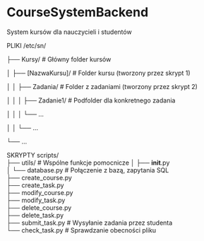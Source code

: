 # CourseSystemBackend
System kursów dla nauczycieli i studentów

PLIKI
/etc/sn/

├── Kursy/                  # Główny folder kursów

│   ├── [NazwaKursu]/       # Folder kursu (tworzony przez skrypt 1)

│   │   ├── Zadania/        # Folder z zadaniami (tworzony przez skrypt 2)

│   │   │   ├── Zadanie1/   # Podfolder dla konkretnego zadania

│   │   │   └── ...  

│   │   └── ...  

└── ...  


SKRYPTY
scripts/  
  ├── utils/              # Wspólne funkcje pomocnicze
  │   ├── __init__.py  
  │   └── database.py     # Połączenie z bazą, zapytania SQL  
  ├── create_course.py  
  ├── create_task.py  
  ├── modify_course.py  
  ├── modify_task.py  
  ├── delete_course.py  
  ├── delete_task.py  
  ├── submit_task.py      # Wysyłanie zadania przez studenta  
  └── check_task.py       # Sprawdzanie obecności pliku 
